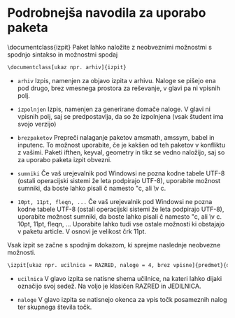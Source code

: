 Podrobnejša navodila za uporabo paketa
=========================

\documentclass{izpit}
Paket lahko naložite z neobveznimi možnostmi s spodnjo sintakso in možnostmi spodaj

```sh
\documentclass[ukaz npr. arhiv]{izpit}
```

* `arhiv` Izpis, namenjen za objavo izpita v arhivu. Naloge se pišejo ena pod drugo, brez vmesnega prostora za reševanje, v glavi pa ni vpisnih polj.

* `izpolnjen` Izpis, namenjen za generirane domače naloge. V glavi ni vpisnih polj, saj se predpostavlja, da so že izpolnjena (vsak študent ima svojo verzijo)

* `brezpaketov` Prepreči nalaganje paketov amsmath, amssym, babel in inputenc. To možnost uporabite, če je kakšen od teh paketov v konfliktu z vašimi. Paketi ifthen, keyval, geometry in tikz se vedno naložijo, saj so za uporabo paketa izpit obvezni.

* `sumniki` Če vaš urejevalnik pod Windowsi ne pozna kodne tabele UTF-8 (ostali operacijski sistemi že leta podpirajo UTF-8), uporabite možnost sumniki, da boste lahko pisali č namesto "c, ali \v c.

* `10pt, 11pt, fleqn, ...` Če vaš urejevalnik pod Windowsi ne pozna kodne tabele UTF-8 (ostali operacijski sistemi že leta podpirajo UTF-8), uporabite možnost sumniki, da boste lahko pisali č namesto "c, ali \v c. 10pt, 11pt, fleqn, ... Uporabite lahko tudi vse ostale možnosti ki obstajajo v paketu article. V osnovi je velikost črk 11pt.


Vsak izpit se začne s spodnjim dokazom, ki sprejme naslednje neobvezne možnosti.

```sh
\izpit[ukaz npr. ucilnica = RAZRED, naloge = 4, brez vpisne]{predmet}{datum}{pravila}.
```

* `ucilnica` V glavo izpita se natisne shema učilnice, na kateri lahko dijaki označijo svoj sedež. Na voljo je klasičen RAZRED in JEDILNICA.

* `naloge` V glavo izpita se natisnejo okenca za vpis točk posameznih nalog ter skupnega števila točk.

<!---

% - sedezni red:
%     Na shemi učilnice so dovoljeni sedeži odebeljeni.
% - anglescina:
%     Če želite izpit sestaviti v angleščini, uporabite parameter
%     'anglescina'. Prevedena bodo polja za ime, vpisno številko, oznake nalog
%     ter števila točk (če ste uporabili ukaz \tocke{} - glej spodaj).
% - nadaljuj:
%     Če izpit obsega več listov, lahko ukaz \izpit ponovimo na novem listu,
%     da se ponovno izpiše glava. Parameter 'nadaljuj' poskrbi za to, da se
%     števec nalog ne ponastavi in se tako številčenje nadaljuje na novem listu.
% - brez vpisne:
%     Polje za vnos vpisne številke se ne izriše.
% - pred izpitom:
%     Navpični prostor pred glavo izpita (privzeto -12mm).
% - med nalogami:
%     Navpični prostor med nalogami (privzeto 2em).
% - med podnalogami:
%     Navpični prostor med podnalogami (privzeto 0.75em).
% - za podnalogo:
%     Vodoravni prostor za glavo podnaloge (privzeto 0.5m).
% - sirina glave:
%     Širina glave izpita (privzeto enaka širini besedila).
% - sirina naslova:
%     Širina naslova izpita (privzeto 12cm).
% - sirina ucilnice:
%     Širina območja s sedežnim redom in poljem za vnos vpisne številke (privzeto 3.456cm).
% - sirina imena:
%     dolžina črte za ime (privzeto 11cm).
% - odmik tock:
%     Vodoravni prostor pred okencem za vpis točk (privzeto 5mm).
% - pred prazno glavo:
%     Navpični prostor pred glavo brez vpisnih polj (pri možnostih arhiv ali izpolnjen, privzeto 5mm).
% - pred datumom:
%     Navpični prostor pred datumom (privzeto 1mm).
% - pred pravili:
%     Navpični prostor pred pravili (privzeto 2mm).
% - pred imenom:
%     Navpični prostor pred črto za ime (privzeto 6mm).
% - pred vpisno:
%     Navpični prostor pred poljem za vnos vpisne številke (privzeto 6pt).
% - visina vpisne:
%     Višina polja za vnos vpisne številke (privzeto 0.7).
% - sirina vpisne:
%     Širina okenca za vpis posamezne cifre vpisne številke (privzeto 0.432).
% - visina ocene:
%     Višina okenca za vpis točk (privzeto enako kot visina vpisne).
% - sirina ocene:
%     Širina okenca za vpis točk (privzeto enako kot visina vpisne).
% - velikost ucilnice:
%     Velikost sedežnega reda (privzeto 0.15).
% - velikost sedeza:
%     Premer sedeža (privzeto 3.1pt).
% - ime in priimek:
%     Ime in priimek (privzeto prazno za ročni vnos).
% - vpisna stevilka:
%     Vpisna številka (8 znakov; privzeto prazno za ročni vnos).

-->